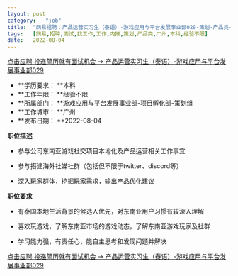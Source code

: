 ```yaml
---
layout:	post
category:	"job"
title:	"网易招聘：产品运营实习生（泰语）-游戏应用与平台发展事业部029-策划-产品类-广州本科经验不限"
tags:	[网易,招聘,面试,找工作,工作,内推,策划,产品类,广州,本科,经验不限]
date:	2022-08-04
---
```


[点击应聘 投递简历就有面试机会 ->  产品运营实习生（泰语）-游戏应用与平台发展事业部029](http://mobile.bole.netease.com/bole/boleDetail?id=33333&employeeId=346f03c3cda5f04c&key=all)



- **学历要求： **本科
- **工作年限： **经验不限
- **所属部门： **游戏应用与平台发展事业部-项目孵化部-策划组
- **工作城市： **广州
- **发布日期： **2022-08-04



**职位描述**

- 参与公司东南亚游戏社交项目本地化及产品运营相关工作事宜

- 参与搭建海外社媒社群（包括但不限于twitter、discord等）

- 深入玩家群体，挖掘玩家需求，输出产品优化建议



**职位要求**

- 有泰国本地生活背景的候选人优先，对东南亚用户习惯有较深入理解

- 喜欢玩游戏，了解东南亚市场的游戏动态，了解东南亚游戏玩家及社群

- 学习能力强，有责任心，能自主思考和发现问题并解决



[点击应聘 投递简历就有面试机会 ->  产品运营实习生（泰语）-游戏应用与平台发展事业部029](http://mobile.bole.netease.com/bole/boleDetail?id=33333&employeeId=346f03c3cda5f04c&key=all)